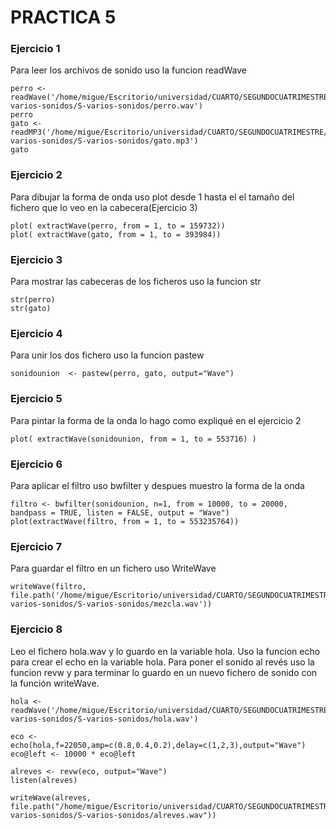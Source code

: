 # PRACTICA 5

### Ejercicio 1

Para leer los archivos de sonido uso la funcion readWave



	perro <- readWave('/home/migue/Escritorio/universidad/CUARTO/SEGUNDOCUATRIMESTRE/PDIH/PRACTICAS/S0/PDIH/P5/S-varios-sonidos/S-varios-sonidos/perro.wav')
	perro
	gato <- readMP3('/home/migue/Escritorio/universidad/CUARTO/SEGUNDOCUATRIMESTRE/PDIH/PRACTICAS/S0/PDIH/P5/S-varios-sonidos/S-varios-sonidos/gato.mp3')
	gato



### Ejercicio 2

Para dibujar la forma de onda uso plot desde 1 hasta el el tamaño del fichero que lo veo en la cabecera(Ejercicio 3)


	plot( extractWave(perro, from = 1, to = 159732))
	plot( extractWave(gato, from = 1, to = 393984))


### Ejercicio 3

Para mostrar las cabeceras de los ficheros uso la funcion str

	str(perro)
	str(gato)

### Ejercicio 4

Para unir los dos fichero uso la funcion pastew

	sonidounion  <- pastew(perro, gato, output="Wave")

### Ejercicio 5

Para pintar la forma de la onda lo hago como expliqué en el ejercicio 2

	plot( extractWave(sonidounion, from = 1, to = 553716) )

### Ejercicio 6

Para aplicar el filtro uso bwfilter y despues muestro la forma de la onda

	filtro <- bwfilter(sonidounion, n=1, from = 10000, to = 20000, bandpass = TRUE, listen = FALSE, output = "Wave")
	plot(extractWave(filtro, from = 1, to = 553235764))

### Ejercicio 7 

Para guardar el filtro en un fichero uso WriteWave

	writeWave(filtro, file.path('/home/migue/Escritorio/universidad/CUARTO/SEGUNDOCUATRIMESTRE/PDIH/PRACTICAS/S0/PDIH/P5/S-varios-sonidos/S-varios-sonidos/mezcla.wav'))

### Ejercicio 8 

Leo el fichero hola.wav y lo guardo en la variable hola. Uso la funcion echo para crear el echo en la variable hola. Para poner el sonido al revés uso la funcion revw y para terminar lo guardo en un nuevo fichero de sonido con la función writeWave.

	hola <-  readWave('/home/migue/Escritorio/universidad/CUARTO/SEGUNDOCUATRIMESTRE/PDIH/PRACTICAS/S0/PDIH/P5/S-varios-sonidos/S-varios-sonidos/hola.wav')

	eco <- echo(hola,f=22050,amp=c(0.8,0.4,0.2),delay=c(1,2,3),output="Wave")
	eco@left <- 10000 * eco@left

	alreves <- revw(eco, output="Wave")
	listen(alreves)

	writeWave(alreves, file.path("/home/migue/Escritorio/universidad/CUARTO/SEGUNDOCUATRIMESTRE/PDIH/PRACTICAS/S0/PDIH/P5/S-varios-sonidos/S-varios-sonidos/alreves.wav"))














